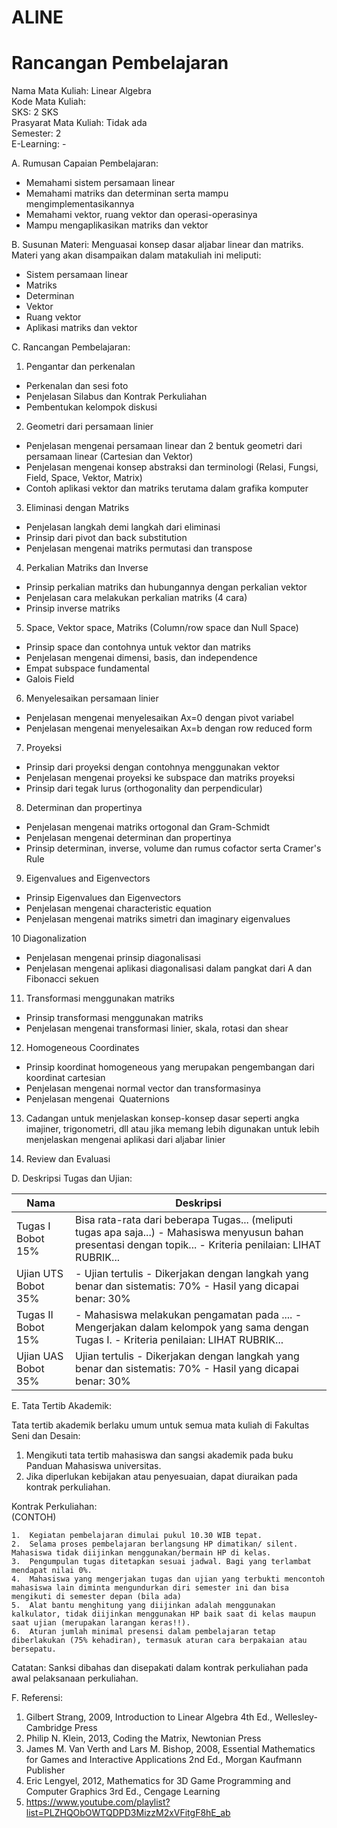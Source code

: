 # ALINE
# Rancangan Pembelajaran

Nama Mata Kuliah: Linear Algebra  
Kode Mata Kuliah:  
SKS: 2 SKS  
Prasyarat Mata Kuliah: Tidak ada  
Semester: 2  
E-Learning: -

A. Rumusan Capaian Pembelajaran:
- Memahami sistem persamaan linear
- Memahami matriks dan determinan serta mampu mengimplementasikannya
- Memahami vektor, ruang vektor dan operasi-operasinya
- Mampu mengaplikasikan matriks dan vektor

B. Susunan Materi:
Menguasai konsep dasar aljabar linear dan matriks.
Materi yang akan disampaikan dalam matakuliah ini meliputi:
- Sistem persamaan linear
- Matriks
- Determinan
- Vektor
- Ruang vektor
- Aplikasi matriks dan vektor

C. Rancangan Pembelajaran:

1.  Pengantar dan perkenalan
- Perkenalan dan sesi foto
- Penjelasan Silabus dan Kontrak Perkuliahan
- Pembentukan kelompok diskusi

2.  Geometri dari persamaan linier
- Penjelasan mengenai persamaan linear dan 2 bentuk geometri dari persamaan linear (Cartesian dan Vektor)
- Penjelasan mengenai konsep abstraksi dan terminologi (Relasi, Fungsi, Field, Space, Vektor, Matrix)
- Contoh aplikasi vektor dan matriks terutama dalam grafika komputer 

3.  Eliminasi dengan Matriks
- Penjelasan langkah demi langkah dari eliminasi
- Prinsip dari pivot dan back substitution
- Penjelasan mengenai matriks permutasi dan transpose

4.  Perkalian Matriks dan Inverse
- Prinsip perkalian matriks dan hubungannya dengan perkalian vektor
- Penjelasan cara melakukan perkalian matriks (4 cara)
- Prinsip inverse matriks

5.  Space, Vektor space, Matriks (Column/row space dan Null Space)
- Prinsip space dan contohnya untuk vektor dan matriks
- Penjelasan mengenai dimensi, basis, dan independence
- Empat subspace fundamental
- Galois Field

6.  Menyelesaikan persamaan linier
- Penjelasan mengenai menyelesaikan Ax=0 dengan pivot variabel
- Penjelasan mengenai menyelesaikan Ax=b dengan row reduced form

7.  Proyeksi
- Prinsip dari proyeksi dengan contohnya menggunakan vektor
- Penjelasan mengenai proyeksi ke subspace dan matriks proyeksi
- Prinsip dari tegak lurus (orthogonality dan perpendicular)

8.  Determinan dan propertinya
- Penjelasan mengenai matriks ortogonal dan Gram-Schmidt
- Penjelasan mengenai determinan dan propertinya
- Prinsip determinan, inverse, volume dan rumus cofactor serta Cramer's Rule

9. Eigenvalues and Eigenvectors
- Prinsip Eigenvalues dan Eigenvectors
- Penjelasan mengenai characteristic equation
- Penjelasan mengenai matriks simetri dan imaginary eigenvalues

10 Diagonalization
- Penjelasan mengenai prinsip diagonalisasi
- Penjelasan mengenai aplikasi diagonalisasi dalam pangkat dari A dan Fibonacci sekuen

11. Transformasi menggunakan matriks
- Prinsip transformasi menggunakan matriks
- Penjelasan mengenai transformasi linier, skala, rotasi dan shear

12. Homogeneous Coordinates
- Prinsip koordinat homogeneous yang merupakan pengembangan dari koordinat cartesian
- Penjelasan mengenai normal vector dan transformasinya
- Penjelasan mengenai  Quaternions

13.  Cadangan untuk menjelaskan konsep-konsep dasar seperti angka imajiner, trigonometri, dll atau jika memang lebih digunakan untuk lebih menjelaskan mengenai aplikasi dari aljabar linier

14.  Review dan Evaluasi

D. Deskripsi Tugas dan Ujian:

| Nama                 | Deskripsi                                                                                                                                                      |
|----------------------|----------------------------------------------------------------------------------------------------------------------------------------------------------------|
| Tugas I Bobot 15%   | Bisa rata-rata dari beberapa Tugas... (meliputi tugas apa saja...) - Mahasiswa menyusun bahan presentasi dengan topik... - Kriteria penilaian: LIHAT RUBRIK... |
| Ujian UTS Bobot 35% | - Ujian tertulis   - Dikerjakan dengan langkah yang benar dan sistematis: 70%  - Hasil yang dicapai benar: 30%                                                 |
| Tugas II Bobot 15%  | - Mahasiswa melakukan pengamatan pada .... - Mengerjakan dalam kelompok yang sama dengan Tugas I. - Kriteria penilaian: LIHAT RUBRIK...                        |
| Ujian UAS Bobot 35%  | Ujian tertulis - Dikerjakan dengan langkah yang benar dan sistematis: 70% - Hasil yang dicapai benar: 30%                                                      |

E. Tata Tertib Akademik:

Tata tertib akademik berlaku umum untuk semua mata kuliah di Fakultas Seni dan Desain:

1.	Mengikuti tata tertib mahasiswa dan sangsi akademik pada buku Panduan Mahasiswa universitas.
2.	Jika diperlukan kebijakan atau penyesuaian, dapat diuraikan pada kontrak perkuliahan.

Kontrak Perkuliahan:  
(CONTOH)

    1.	Kegiatan pembelajaran dimulai pukul 10.30 WIB tepat. 
    2.	Selama proses pembelajaran berlangsung HP dimatikan/ silent. Mahasiswa tidak diijinkan menggunakan/bermain HP di kelas. 
    3.	Pengumpulan tugas ditetapkan sesuai jadwal. Bagi yang terlambat mendapat nilai 0%.
    4.	Mahasiswa yang mengerjakan tugas dan ujian yang terbukti mencontoh mahasiswa lain diminta mengundurkan diri semester ini dan bisa mengikuti di semester depan (bila ada)
    5.	Alat bantu menghitung yang diijinkan adalah menggunakan kalkulator, tidak diijinkan menggunakan HP baik saat di kelas maupun saat ujian (merupakan larangan keras!!).
    6.	Aturan jumlah minimal presensi dalam pembelajaran tetap diberlakukan (75% kehadiran), termasuk aturan cara berpakaian atau bersepatu.
Catatan:
Sanksi dibahas dan disepakati dalam kontrak perkuliahan pada awal pelaksanaan perkuliahan.

F. Referensi:  

1. Gilbert Strang, 2009, Introduction to Linear Algebra 4th Ed., Wellesley-Cambridge Press
2. Philip N. Klein, 2013, Coding the Matrix,  Newtonian Press 
3. James M. Van Verth and Lars M. Bishop, 2008, Essential Mathematics for Games and Interactive Applications 2nd Ed., Morgan Kaufmann Publisher
4. Eric Lengyel, 2012, Mathematics for 3D Game Programming and Computer Graphics 3rd Ed., Cengage Learning
5. https://www.youtube.com/playlist?list=PLZHQObOWTQDPD3MizzM2xVFitgF8hE_ab